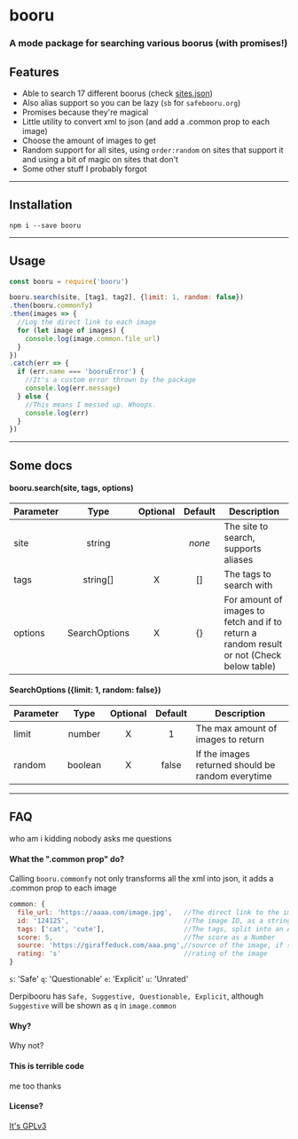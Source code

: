 # booru
### A mode package for searching various boorus (with promises!)

## Features

- Able to search 17 different boorus (check [sites.json](./sites.json))
- Also alias support so you can be lazy (`sb` for `safebooru.org`)
- Promises because they're magical
- Little utility to convert xml to json (and add a .common prop to each image)
- Choose the amount of images to get
- Random support for all sites, using `order:random` on sites that support it and using a bit of magic on sites that don't
- Some other stuff I probably forgot

---

## Installation
```
npm i --save booru
```

---

## Usage
```js
const booru = require('booru')

booru.search(site, [tag1, tag2], {limit: 1, random: false})
.then(booru.commonfy)
.then(images => {
  //Log the direct link to each image
  for (let image of images) {
    console.log(image.common.file_url)
  }
})
.catch(err => {
  if (err.name === 'booruError') {
    //It's a custom error thrown by the package
    console.log(err.message)
  } else {
    //This means I messed up. Whoops.
    console.log(err)
  }
})
```
---
## Some docs
#### booru.search(site, tags, options)
| Parameter | Type          | Optional | Default | Description |
|-----------|:-------------:|:--------:|:-------:|-------------|
| site      | string        |          | *none*  | The site to search, supports aliases
| tags      | string[]      |    X     | []      | The tags to search with
| options   | SearchOptions |    X     | {}      | For amount of images to fetch and if to return a random result or not (Check below table)

#### SearchOptions ({limit: 1, random: false})
| Parameter | Type          | Optional | Default | Description |
|-----------|:-------------:|:--------:|:-------:|-------------|
| limit     | number        |    X     | 1       | The max amount of images to return
| random    | boolean       |    X     | false   | If the images returned should be random everytime

---
## FAQ
who am i kidding nobody asks me questions
#### What the ".common prop" do?
Calling `booru.commonfy` not only transforms all the xml into json, it adds a .common prop to each image

```js
common: {
  file_url: 'https://aaaa.com/image.jpg',   //The direct link to the image, ready to post
  id: '124125',                             //The image ID, as a string
  tags: ['cat', 'cute'],                    //The tags, split into an Array
  score: 5,                                 //The score as a Number
  source: 'https://giraffeduck.com/aaa.png',//source of the image, if supplied
  rating: 's'                               //rating of the image
}
```

`s`: 'Safe'
`q`: 'Questionable'
`e`: 'Explicit'
`u`: 'Unrated'

Derpibooru has `Safe, Suggestive, Questionable, Explicit`, although `Suggestive` will be shown as `q` in `image.common`

#### Why?
Why not?

#### This is terrible code
me too thanks

#### License?
[It's GPLv3](http://choosealicense.com/licenses/gpl-3.0/)
